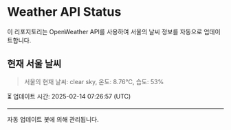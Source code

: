 
# Weather API Status

이 리포지토리는 OpenWeather API를 사용하여 서울의 날씨 정보를 자동으로 업데이트합니다.

## 현재 서울 날씨
> 서울의 현재 날씨: clear sky, 온도: 8.76°C, 습도: 53%

⏳ 업데이트 시간: 2025-02-14 07:26:57 (UTC)

---
자동 업데이트 봇에 의해 관리됩니다.
